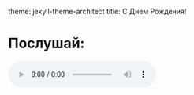 theme: jekyll-theme-architect
title: С Днем Рождения!
<html>
<head>
  <title>MP3 Player</title>
</head>
<body>
  <h1>Послушай:</h1>
  <audio controls>
    <source src="./Ernest_Merkel.mp3" type="audio/mpeg">
    Ваш браузер не поддерживает воспроизведение аудио.
  </audio>
</body>
</html>
